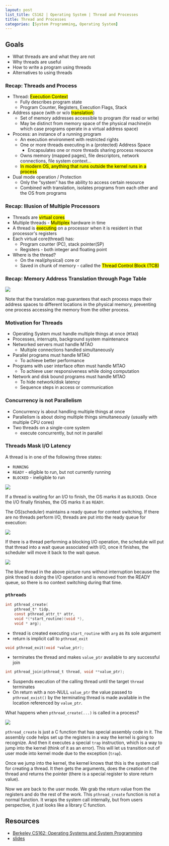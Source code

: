 ```yaml
---
layout: post
list_title: CS162 | Operating System | Thread and Processes
title: Thread and Processes
categories: [System Programming, Operating System]
---
```


## Goals

- What threads are and what they are not
- Why threads are useful
- How to write a program using threads
- Alternatives to using threads

### Recap: Threads and Process

- Thread: <mark>Execution Context</mark>
    - Fully describes program state
    - Program Counter, Registers, Execution Flags, Stack
- Address space (with or w/o <mark>translation</mark>)
    - Set of memory addresses accessible to program (for read or write)
    - May be distinct from memory space of the physical machine(in which case programs operate in a virtual address space)
- Process: an instance of a running program
    - An execution environment with restricted rights
    - One or more threads executing in a (protected) Address Space
        - Encapsulates one or more threads sharing process resource
    - Owns memory (mapped pages), file descriptors, network connections, file system context...
    - <mark>In modern OS, anything that runs outside the kernel runs in a process</mark>
- Dual mode operation / Protection
    - Only the “system” has the ability to access certain resource
    - Combined with translation, isolates programs from each other and the OS from programs

### Recap: Illusion of Multiple Processors

- Threads are <mark>virtual cores</mark>
- Multiple threads - <mark>Multiplex</mark> hardware in time
- A thread is <mark>executing</mark> on a processor when it is resident in that processor's registers
- Each virtual core(thread) has:
    - Program counter (PC), stack pointer(SP)
    - Registers - both integer and floating point
- Where is the thread?
    - On the real(physical) core or
    - Saved in chunk of memory - called the <mark>Thread Control Block (TCB)</mark>

### Recap: Memory Address Translation through Page Table

<img class="md-img-center" src="{{site.baseurl}}/assets/images/2020/01/os-03-01.png">

Note that the translation map guarantees that each process maps their address spaces to different locations in the physical memory, preventing one process accessing the memory from the other process.

### Motivation for Threads

- Operating System must handle multiple things at once (`MTAO`)
 - Processes, interrupts, background system maintenance
- Networked servers must handle MTAO
    - Multiple connections handled simultaneously
- Parallel programs must handle MTAO
    - To achieve better performance
- Programs with user interface often must handle MTAO
    - To achieve user responsiveness while doing computation
- Network and disk bound programs must handle MTAO
    - To hide network/disk latency
    - Sequence steps in access or communication

### Concurrency is not Parallelism

- Concurrency is about handling multiple things at once
- Parallelism is about doing multiple things simultaneously (usually with multiple CPU cores)
- Two threads on a single-core system
    - execute concurrently, but not in parallel

### Threads Mask I/O Latency

A thread is in one of the following three states:

- `RUNNING`
- `READY` - eligible to run, but not currently running
- `BLOCKED` - ineligible to run

<img class="md-img-center" src="{{site.baseurl}}/assets/images/2020/01/os-03-02.png">

If a thread is waiting for an I/O to finish, the OS marks it as `BLOCKED`. Once the I/O finally finishes, the OS marks it as `READY`.

The OS(scheduler) maintains a ready queue for context switching. If there are no threads perform I/O, threads are put into the ready queue for execution:

<img class="md-img-center" src="{{site.baseurl}}/assets/images/2020/01/os-03-03.png">

If there is a thread performing a blocking I/O operation, the schedule will put that thread into a wait queue associated with I/O, once it finishes, the scheduler will move it back to the wait queue.

<img class="md-img-center" src="{{site.baseurl}}/assets/images/2020/01/os-03-04.png">

The blue thread in the above picture runs without interruption because the pink thread is doing the I/O operation and is removed from the READY queue, so there is no context switching during that time.

### `pthreads`

```c
int pthread_create(
    pthread_t* tidp,
    const pthread_attr_t* attr,
    void *(*start_routine)(void *), 
    void * arg);
```
- thread is created executing `start_routine` with `arg` as its sole argument
- return is implicit call to `pthread_exit`

```c
void pthread_exit(void *value_ptr);
```
- terminates the thread and makes `value_ptr` available to any successful join

```c
int pthread_join(pthread_t thread, void **value_ptr);
```
- Suspends execution of the calling thread until the target `thread` terminates
- On return with a non-NULL `value_ptr` the value passed to `pthread_exist()` by the terminating thread is made available in the location referenced by `value_ptr`.


What happens when `pthread_create(...)` is called in a process?

<img class="md-img-center" src="{{site.baseurl}}/assets/images/2020/01/os-03-04.png">

`pthread_create` is just a C function that has special assembly code in it. The assembly code helps set up the registers in a way the kernel is going to recognize. And then it executes a special `trap` instruction, which is a way to jump into the kernel (think of it as an error). This will let us transition out of user mode into kernel mode due to the exception (`trap`).

Once we jump into the kernel, the kernel knows that this is the system call for creating a thread. It then gets the arguments, does the creation of the thread and returns the pointer (there is a special register to store return value).

Now we are back to the user mode. We grab the return value from the registers and do the rest of the work. This `pthread_create` function is not a normal function. It wraps the system call internally, but from users perspective, it just looks like a library C function.


## Resources

- [Berkeley CS162: Operating Systems and System Programming](https://www.youtube.com/watch?v=4FpG1DcvHzc&list=PLF2K2xZjNEf97A_uBCwEl61sdxWVP7VWC)
- [slides](https://sharif.edu/~kharrazi/courses/40424-012/)
